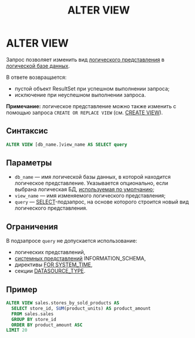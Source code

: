 ﻿---
layout: default
title: ALTER VIEW
nav_order: 1
parent: Запросы SQL+
grand_parent: Справочная информация
has_children: false
has_toc: false
---

# ALTER VIEW

Запрос позволяет изменить вид [логического представления](../../../Обзор_понятий_компонентов_и_связей/Основные_понятия/Логическое_представление/Логическое_представление.md) 
в [логической базе данных](../../../Обзор_понятий_компонентов_и_связей/Основные_понятия/Логическая_база_данных/Логическая_база_данных.md).

В ответе возвращается:
*   пустой объект ResultSet при успешном выполнении запроса;
*   исключение при неуспешном выполнении запроса.

**Примечание:** логическое представление можно также изменить с помощью запроса `CREATE OR REPLACE VIEW` 
(см. [CREATE VIEW](../CREATE_VIEW/CREATE_VIEW.md)).

## Синтаксис

```sql
ALTER VIEW [db_name.]view_name AS SELECT query
```

## Параметры

*   `db_name` — имя логической базы данных, в которой находится логическое представление. 
    Указывается опционально, если выбрана логическая БД, [используемая по умолчанию](../../../Работа_с_системой/Другие_функции/Определение_логической_БД_по_умолчанию/Определение_логической_БД_по_умолчанию.md);
*   `view_name` — имя изменяемого логического представления;
*   `query` — [SELECT](../SELECT/SELECT.md)\-подзапрос, на основе которого строится новый вид 
    логического представления.

## Ограничения

В подзапросе `query` не допускается использование:
*   логических представлений,
*   [системных представлений](../../Системные_представления_INFORMATION_SCHEMA/Системные_представления_INFORMATION_SCHEMA.md) 
    INFORMATION_SCHEMA,
*   директивы [FOR SYSTEM_TIME](../SELECT/SELECT.md#sect_for_system_time),
*   секции [DATASOURCE_TYPE](../SELECT/SELECT.md#param_datasource_type).

## Пример

```sql
ALTER VIEW sales.stores_by_sold_products AS
  SELECT store_id, SUM(product_units) AS product_amount
  FROM sales.sales
  GROUP BY store_id
  ORDER BY product_amount ASC
LIMIT 20
```